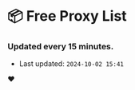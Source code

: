 # :package: Free Proxy List
### Updated every 15 minutes.

- Last updated: `2024-10-02 15:41`

:heart:
